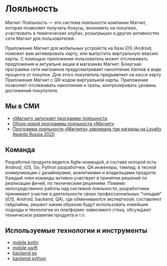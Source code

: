 # Лояльность

Магнит Лояльность — это система лояльности компании Магнит, которая позволяет получать бонусы, экономить на покупках, участвовать в тематических клубах, розыгрышах и других активностях сети Магнит для пользователей.

Приложение Магнит для мобильных устройств на базе iOS /Android, поможет вам активировать карту, или выпустить виртуальную версию карты. С помощью приложения пользователь может отслеживать предложения и актуальне акции в магазинах Магнит. Бонусная программа сети магазинов предусматривает накопление баллов в виде процента от покупок. Для этого покупатель предъявляет на кассе карту Приложение Магнит с QR-кодом виртуальной карты. Приложение позволяет отслеживать накопления и траты, контролировать уровень достижений покупателя.

## Мы в СМИ

* [«Магнит» запускает программу лояльности](https://www.vedomosti.ru/business/articles/2019/08/21/809266-magnit-zapuskaet-programmu)
* [Обзор новой программы лояльности «Магнит»](https://vc.ru/marketing/108457-tak-i-tyanet-obzor-novoy-programmy-loyalnosti-magnita)
* [Программа лояльности «Магнита» завоевала три награды на Loyalty Awards Russia 2020](https://www.magnit.com/ru/media/press-releases/programma-loyalnosti-magnita-zavoevala-tri-nagrady-na-loyalty-awards-russia-2020/)

## Команда

Разработка продукта ведется Agile-командой, в составе которой есть Android, iOS, Go, Python разработчки, QA инженеры, тимлид; в тесной коммуникации с дизайнерами, аналитиками и владельцами продукта. Каждый член команды активно участвует в принятии решений по реализации фичей, по техническим решениям. Помимо непосредственно работы над системой лояльности, разработчики принимают участие в деятельности своих профессиональных "гильдий" (iOS, Android, backend, QA), где обмениваются экспертизой, составляют гайдлайны, решают каким образом будут использовать новейшие подходы и технологии из платформо-зависимого стека, обсуждают техническое развитие продукта и т.п.

## Используемые технологии и инструменты

* [mobile kotlin](tech/kotlin.md)
* [mobile swift](tech/swift.md)
* [backend go](tech/golang.md)
* [backend python](tech/python.md)
